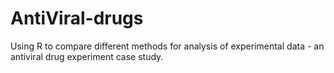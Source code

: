 # AntiViral-drugs
Using R to compare different methods for analysis of experimental data - an antiviral drug experiment case study.
